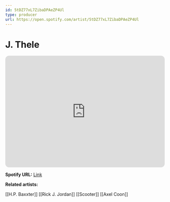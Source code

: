 ```yaml
---
id: 5tDZ77xL7ZibaDPAeZP4Ul
type: producer
url: https://open.spotify.com/artist/5tDZ77xL7ZibaDPAeZP4Ul
---
```

# J. Thele

<iframe style="border-radius:12px" src="https://open.spotify.com/embed/artist/5tDZ77xL7ZibaDPAeZP4Ul" width="100%" height="352" frameBorder="0" allowfullscreen="" allow="autoplay; clipboard-write; encrypted-media; fullscreen; picture-in-picture" loading="lazy"></iframe>

**Spotify URL:** [Link](https://open.spotify.com/artist/5tDZ77xL7ZibaDPAeZP4Ul)

**Related artists:**

[[H.P. Baxxter]]
[[Rick J. Jordan]]
[[Scooter]]
[[Axel Coon]]
